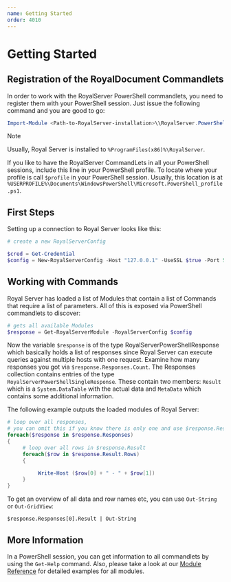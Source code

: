 ```yaml
---
name: Getting Started
order: 4010
---
```


# Getting Started

## Registration of the RoyalDocument Commandlets

In order to work with the RoyalServer PowerShell commandlets, you need to register them with your PowerShell session. Just issue the following command and you are good to go:

```powershell
Import-Module <Path-to-RoyalServer-installation>\\RoyalServer.PowerShell.dll -Force
```

> [!NOTE]
> Usually, Royal Server is installed to `%ProgramFiles(x86)%\RoyalServer`.

If you like to have the RoyalServer CommandLets in all your PowerShell sessions, include this line in your PowerShell profile. To locate where your profile is call `$profile` in your PowerShell session. Usually, this location is at `%USERPROFILE%\Documents\WindowsPowerShell\Microsoft.PowerShell_profile.ps1`.

## First Steps

Setting up a connection to Royal Server looks like this:

```powershell
# create a new RoyalServerConfig

$cred = Get-Credential
$config = New-RoyalServerConfig -Host "127.0.0.1" -UseSSL $true -Port 54899 -Credential $cred
```

## Working with Commands

Royal Server has loaded a list of Modules that contain a list of Commands that require a list of parameters. All of this is exposed via PowerShell commandlets to discover:

```powershell
# gets all available Modules
$response = Get-RoyalServerModule -RoyalServerConfig $config
```

Now the variable `$response` is of the type RoyalServerPowerShellResponse which basically holds a list of responses since Royal Server can execute queries against multiple hosts with one request. Examine how many responses you got via `$response.Responses.Count`. The Responses collection contains entries of the type `RoyalServerPowerShellSingleResponse`. These contain two members: `Result` which is a `System.DataTable` with the actual data and `MetaData` which contains some additional information.

The following example outputs the loaded modules of Royal Server:

```powershell
# loop over all responses,
# you can omit this if you know there is only one and use $response.Responses[0]
foreach($response in $response.Responses)
{
     # loop over all rows in $response.Result
     foreach($row in $response.Result.Rows)
     {

          Write-Host ($row[0] + " - " + $row[1])
     }
}
```

To get an overview of all data and row names etc, you can use `Out-String` or `Out-GridView`:

```
$response.Responses[0].Result | Out-String
```

## More Information

In a PowerShell session, you can get information to all commandlets by using the `Get-Help` command. Also, please take a look at our [Module Reference](xref:royalserver_scripting_module-reference) for detailed examples for all modules.

